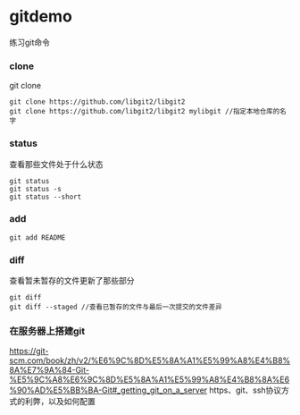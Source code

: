 # gitdemo
练习git命令

### clone 
git clone <url>
```
git clone https://github.com/libgit2/libgit2
git clone https://github.com/libgit2/libgit2 mylibgit //指定本地仓库的名字
```
### status
查看那些文件处于什么状态
```
git status
git status -s
git status --short
```

### add
```
git add README
```

### diff
查看暂未暂存的文件更新了那些部分
```
git diff
git diff --staged //查看已暂存的文件与最后一次提交的文件差异
```


### 在服务器上搭建git
https://git-scm.com/book/zh/v2/%E6%9C%8D%E5%8A%A1%E5%99%A8%E4%B8%8A%E7%9A%84-Git-%E5%9C%A8%E6%9C%8D%E5%8A%A1%E5%99%A8%E4%B8%8A%E6%90%AD%E5%BB%BA-Git#_getting_git_on_a_server
https、git、ssh协议方式的利弊，以及如何配置